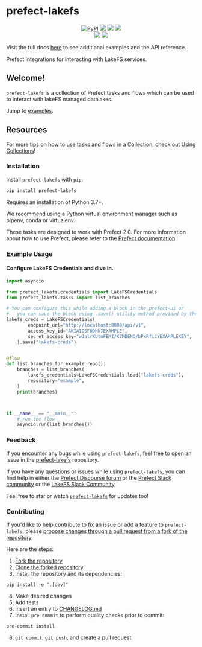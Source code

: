 # prefect-lakefs

<p align="center">
    <!--- Insert a cover image here -->
    <!--- <br> -->
    <a href="https://pypi.python.org/pypi/prefect-lakefs/" alt="PyPI version">
        <img alt="PyPI" src="https://img.shields.io/pypi/v/prefect-lakefs?color=0052FF&labelColor=090422"></a>
    <a href="https://github.com/limx0/prefect-lakefs/" alt="Stars">
        <img src="https://img.shields.io/github/stars/limx0/prefect-lakefs?color=0052FF&labelColor=090422" /></a>
    <a href="https://pypistats.org/packages/prefect-lakefs/" alt="Downloads">
        <img src="https://img.shields.io/pypi/dm/prefect-lakefs?color=0052FF&labelColor=090422" /></a>
    <a href="https://github.com/limx0/prefect-lakefs/pulse" alt="Activity">
        <img src="https://img.shields.io/github/commit-activity/m/limx0/prefect-lakefs?color=0052FF&labelColor=090422" /></a>
    <br>
    <a href="https://prefect-community.slack.com" alt="Slack">
        <img src="https://img.shields.io/badge/slack-join_community-red.svg?color=0052FF&labelColor=090422&logo=slack" /></a>
    <a href="https://discourse.prefect.io/" alt="Discourse">
        <img src="https://img.shields.io/badge/discourse-browse_forum-red.svg?color=0052FF&labelColor=090422&logo=discourse" /></a>
</p>

Visit the full docs [here](https://limx0.github.io/prefect-lakefs) to see additional examples and the API reference.

Prefect integrations for interacting with LakeFS services.


## Welcome!

`prefect-lakefs` is a collection of Prefect tasks and flows which can be used to interact with lakeFS managed datalakes.

Jump to [examples](#example-usage).


## Resources

For more tips on how to use tasks and flows in a Collection, check out [Using Collections](https://docs.prefect.io/collections/usage/)!

### Installation

Install `prefect-lakefs` with `pip`:

```bash
pip install prefect-lakefs
```

Requires an installation of Python 3.7+.

We recommend using a Python virtual environment manager such as pipenv, conda or virtualenv.

These tasks are designed to work with Prefect 2.0. For more information about how to use Prefect, please refer to the [Prefect documentation](https://docs.prefect.io/).

### Example Usage

#### Configure LakeFS Credentials and dive in.

```python
import asyncio

from prefect_lakefs.credentials import LakeFSCredentials
from prefect_lakefs.tasks import list_branches

# You can configure this while adding a block in the prefect-ui or
#   you can save the block using .save() utility method provided by the block.
lakefs_creds = LakeFSCredentials(
        endpoint_url="http://localhost:8000/api/v1",
        access_key_id="AKIAIOSFODNN7EXAMPLE",
        secret_access_key="wJalrXUtnFEMI/K7MDENG/bPxRfiCYEXAMPLEKEY",
    ).save("lakefs-creds")


@flow
def list_branches_for_example_repo():
    branches = list_branches(
        lakefs_credentials=LakeFSCredentials.load("lakefs-creds"),
        repository="example",
    )
    print(branches)



if __name__ == "__main__":
    # run the flow
    asyncio.run(list_branches())
```


### Feedback

If you encounter any bugs while using `prefect-lakefs`, feel free to open an issue in the [prefect-lakefs](https://github.com/limx0/prefect-lakefs) repository.

If you have any questions or issues while using `prefect-lakefs`, you can find help in either the [Prefect Discourse forum](https://discourse.prefect.io/) or the [Prefect Slack community](https://prefect.io/slack) or the [LakeFS Slack Community](https://go.lakefs.io/JoinSlack).

Feel free to star or watch [`prefect-lakefs`](https://github.com/limx0/prefect-lakefs) for updates too!

### Contributing

If you'd like to help contribute to fix an issue or add a feature to `prefect-lakefs`, please [propose changes through a pull request from a fork of the repository](https://docs.github.com/en/pull-requests/collaborating-with-pull-requests/proposing-changes-to-your-work-with-pull-requests/creating-a-pull-request-from-a-fork).

Here are the steps:

1. [Fork the repository](https://docs.github.com/en/get-started/quickstart/fork-a-repo#forking-a-repository)
2. [Clone the forked repository](https://docs.github.com/en/get-started/quickstart/fork-a-repo#cloning-your-forked-repository)
3. Install the repository and its dependencies:
```
pip install -e ".[dev]"
```
4. Make desired changes
5. Add tests
6. Insert an entry to [CHANGELOG.md](https://github.com/limx0/prefect-lakefs/blob/main/CHANGELOG.md)
7. Install `pre-commit` to perform quality checks prior to commit:
```
pre-commit install
```
8. `git commit`, `git push`, and create a pull request
